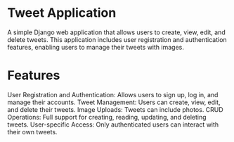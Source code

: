 # Tweet Application
A simple Django web application that allows users to create, view, edit, and delete tweets. This application includes user registration and authentication features, enabling users to manage their tweets with images.

# Features
User Registration and Authentication: Allows users to sign up, log in, and manage their accounts.
Tweet Management: Users can create, view, edit, and delete their tweets.
Image Uploads: Tweets can include photos.
CRUD Operations: Full support for creating, reading, updating, and deleting tweets.
User-specific Access: Only authenticated users can interact with their own tweets.
